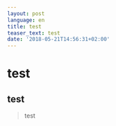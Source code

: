 ```yaml
---
layout: post
language: en
title: test
teaser_text: test
date: '2018-05-21T14:56:31+02:00'
---
```

# test

## test

> test
